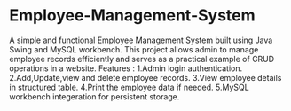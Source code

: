 # Employee-Management-System
A simple and functional Employee Management System built using Java Swing and MySQL workbench.
This project allows admin to manage employee records efficiently and serves as a practical example of CRUD operations in a website.
Features :
1.Admin login authentication.
2.Add,Update,view and delete employee records.
3.View employee details in structured table.
4.Print the employee data if needed.
5.MySQL workbench integeration for persistent storage.
